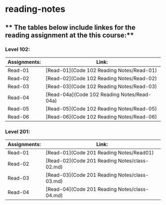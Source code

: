 # reading-notes
## ** The tables below include linkes for the reading assignment at the this course:** 

### Level 102:

|  **Assignments:**  |                 **Link:**                 |
|--------------------|-------------------------------------------|
|  Read-01           |[Read-01](Code 102 Reading Notes/Read-01)  |
|  Read-02           |[Read-02](Code 102 Reading Notes/Read-02)  |
|  Read-03           |[Read-03](Code 102 Reading Notes/Read-03)  |
|  Read-04           |[Read-04a](Code 102 Reading Notes/Read-04a)|
|  Read-05           |[Read-05](Code 102 Reading Notes/Read-05)  |
|  Read-06           |[Read-06](Code 102 Reading Notes/Read-06)  |

### Level 201:

|  **Assignments:**  |                    **Link:**                   |
|--------------------|------------------------------------------------|
|  Read-01           |[Read-01](Code 201 Reading Notes/Read01)        |
|  Read-02           |[Read-02](Code 201 Reading Notes/class-02.md)   |
|  Read-03           |[Read-03](Code 201 Reading Notes/class-03.md)   |
|  Read-04           |[Read-04](Code 201 Reading Notes/class-04.md)   |